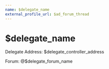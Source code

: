 ```yaml
---
name: $delegate_name
external_profile_url: $ad_forum_thread
---
```


# $delegate_name

Delegate Address: $delegate_controller_address

Forum: @$delegate_forum_name
